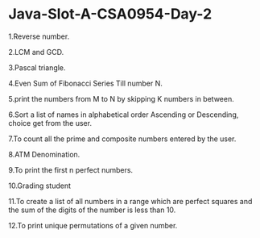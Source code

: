 # Java-Slot-A-CSA0954-Day-2

1.Reverse number.

2.LCM and GCD.

3.Pascal triangle.

4.Even Sum of Fibonacci Series Till number N.

5.print the numbers from M to N by skipping K numbers in between.

6.Sort a list of names in alphabetical order Ascending or Descending, choice get from the user.

7.To count all the prime and composite numbers entered by the user.

8.ATM Denomination.

9.To print the first n perfect numbers.

10.Grading student

11.To create a list of all numbers in a range which are perfect squares and the sum of the digits of the number is less than 10.

12.To print unique permutations of a given number.
